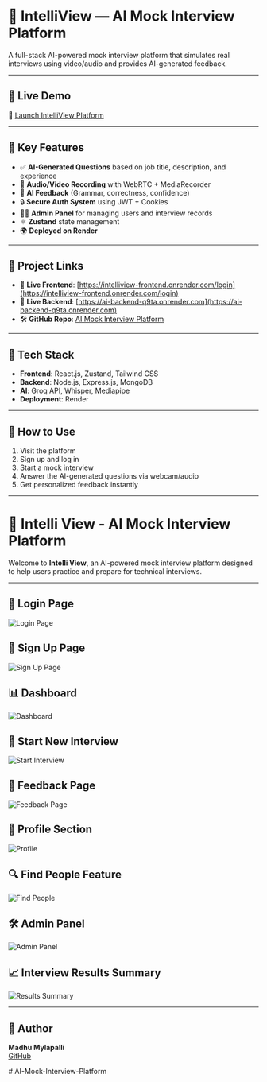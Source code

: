 # 💼 IntelliView — AI Mock Interview Platform

A full-stack AI-powered mock interview platform that simulates real interviews using video/audio and provides AI-generated feedback.

---

## 🚀 Live Demo

🔗 [Launch IntelliView Platform](https://intelliview-frontend.onrender.com/login)

---

## 🧠 Key Features

- ✅ **AI-Generated Questions** based on job title, description, and experience
- 🎤 **Audio/Video Recording** with WebRTC + MediaRecorder
- 🤖 **AI Feedback** (Grammar, correctness, confidence)
- 🔒 **Secure Auth System** using JWT + Cookies
- 👨‍💼 **Admin Panel** for managing users and interview records
- ⚛️ **Zustand** state management
- 🌍 **Deployed on Render**

---

## 📁 Project Links

- 🔗 **Live Frontend**: [https://intelliview-frontend.onrender.com/login](https://intelliview-frontend.onrender.com/login)
- 🔗 **Live Backend**: [https://ai-backend-q9ta.onrender.com](https://ai-backend-q9ta.onrender.com)
- 🛠️ **GitHub Repo**: [AI Mock Interview Platform](https://github.com/Madhuritgithub/AI-Mock-Interview-Platform)

---

## 🧰 Tech Stack

- **Frontend**: React.js, Zustand, Tailwind CSS
- **Backend**: Node.js, Express.js, MongoDB
- **AI**: Groq API, Whisper, Mediapipe
- **Deployment**: Render

---

## 🧪 How to Use

1. Visit the platform
2. Sign up and log in
3. Start a mock interview
4. Answer the AI-generated questions via webcam/audio
5. Get personalized feedback instantly

---

# 🧠 Intelli View - AI Mock Interview Platform

Welcome to **Intelli View**, an AI-powered mock interview platform designed to help users practice and prepare for technical interviews.

---

## 🔐 Login Page
![Login Page](images/image1.png)

## 📝 Sign Up Page
![Sign Up Page](images/image2.png)

## 📊 Dashboard
![Dashboard](images/image3.png)

## 🚀 Start New Interview
![Start Interview](images/image4.png)

## 💬 Feedback Page
![Feedback Page](images/image5.png)

## 👤 Profile Section
![Profile](images/image6.png)

## 🔍 Find People Feature
![Find People](images/image7.png)

## 🛠️ Admin Panel
![Admin Panel](images/image8.png)

## 📈 Interview Results Summary
![Results Summary](images/image9.png)

---

## 📌 Author

**Madhu Mylapalli**  
[GitHub](https://github.com/Madhuritgithub)

#   A I - M o c k - I n t e r v i e w - P l a t f o r m 
 
 
